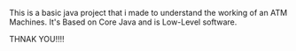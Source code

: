 This is a basic java project that i made to understand the working of an ATM Machines.
It's Based on Core Java and is Low-Level software.


THNAK YOU!!!!
